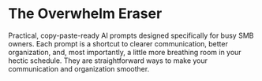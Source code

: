 # The Overwhelm Eraser
Practical, copy-paste-ready AI prompts designed specifically for busy SMB owners.  Each prompt is a shortcut to clearer communication, better organization, and, most importantly, a little more breathing room in your hectic schedule. They are straightforward ways to make your communication and organization smoother.
